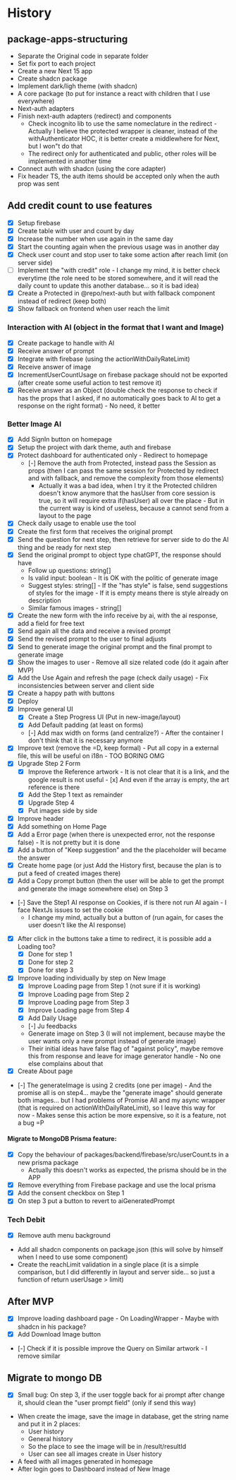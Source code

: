 # History

## package-apps-structuring

- Separate the Original code in separate folder
- Set fix port to each project
- Create a new Next 15 app
- Create shadcn package
- Implement dark/ligh theme (with shadcn)
- A core package (to put for instance a react with children that I use everywhere)
- Next-auth adapters
- Finish next-auth adapters (redirect) and components
  - Check incognito lib to use the same nomeclature in the redirect - Actually I believe the protected wrapper is cleaner, instead of the withAuthenticator HOC, it is better create a middlewhere for Next, but I won"t do that
  - The redirect only for authenticated and public, other roles will be implemented in another time
- Connect auth with shadcn (using the core adapter)
- Fix header TS, the auth items should be accepted only when the auth prop was sent

## Add credit count to use features

- [x] Setup firebase
- [x] Create table with user and count by day
- [x] Increase the number when use again in the same day
- [x] Start the counting again when the previous usage was in another day
- [x] Check user count and stop user to take some action after reach limit (on server side)
- [ ] Implement the "with credit" role - I change my mind, it is better check everytime (the role need to be stored somewhere, and it will read the daily count to update this another database... so it is bad idea)
- [x] Create a Protected in @repo/next-auth but with fallback component instead of redirect (keep both)
- [x] Show fallback on frontend when user reach the limit

### Interaction with AI (object in the format that I want and Image)

- [x] Create package to handle with AI
- [x] Receive answer of prompt
- [x] Integrate with firebase (using the actionWithDailyRateLimit)
- [x] Receive answer of image
- [x] IncrementUserCountUsage on firebase package should not be exported (after create some useful action to test remove it)
- [x] Receive answer as an Object (double check the response to check if has the props that I asked, if no automatically goes back to AI to get a response on the right format) - No need, it better

### Better Image AI

- [x] Add SignIn button on homepage
- [x] Setup the project with dark theme, auth and firebase
- [x] Protect dashboard for authenticated only - Redirect to homepage
  - [-] Remove the auth from Protected, instead pass the Session as props (then I can pass the same session for Protected by redirect and with fallback, and remove the complexity from those elements)
    - Actually it was a bad idea, when I try it the Protected children doesn't know anymore that the hasUser from core session is true, so it will require extra if(hasUser) all over the place - But in the current way is kind of useless, because a cannot send from a layout to the page
- [x] Check daily usage to enable use the tool
- [x] Create the first form that receives the original prompt
- [x] Send the question for next step, then retrieve for server side to do the AI thing and be ready for next step
- [x] Send the original prompt to object type chatGPT, the response should have
  - Follow up questions: string[]
  - Is valid input: boolean - It is OK with the politic of generate image
  - Suggest styles: string[] - If the "has style" is false, send suggestions of styles for the image - If it is empty means there is style already on description
  - Similar famous images - string[]
- [x] Create the new form with the info receive by ai, with the ai response, add a field for free text
- [x] Send again all the data and receive a revised prompt
- [x] Send the revised prompt to the user to final adjusts
- [x] Send to generate image the original prompt and the final prompt to generate image
- [x] Show the images to user - Remove all size related code (do it again after MVP)
- [x] Add the Use Again and refresh the page (check daily usage) - Fix inconsistencies between server and client side
- [x] Create a happy path with buttons
- [x] Deploy
- [x] Improve general UI
  - [x] Create a Step Progress UI (Put in new-image/layout)
  - [x] Add Default padding (at least on forms)
  - [-] Add max width on forms (and centralize?) - After the container I don't think that it is necessary anymore
- [x] Improve text (remove the =D, keep formal) - Put all copy in a external file, this will be useful on i18n - TOO BORING OMG
- [x] Upgrade Step 2 Form
  - [x] Improve the Reference artwork - It is not clear that it is a link, and the google result is not useful - [x] And even if the array is empty, the art reference is there
  - [x] Add the Step 1 text as remainder
  - [x] Upgrade Step 4
  - [x] Put images side by side
- [x] Improve header
- [x] Add something on Home Page
- [x] Add a Error page (when there is unexpected error, not the response false) - It is not pretty but it is done
- [x] Add a button of "Keep suggestion" and the the placeholder will became the answer
- [x] Create home page (or just Add the History first, because the plan is to put a feed of created images there)
- [x] Add a Copy prompt button (then the user will be able to get the prompt and generate the image somewhere else) on Step 3
- [-] Save the Step1 AI response on Cookies, if is there not run AI again - I face NextJs issues to set the cookie
  - I change my mind, actually but a button of (run again, for cases the user doesn't like the AI response)
- [x] After click in the buttons take a time to redirect, it is possible add a Loading too?
  - [x] Done for step 1
  - [x] Done for step 2
  - [x] Done for step 3
- [x] Improve loading individually by step on New Image
  - [x] Improve Loading page from Step 1 (not sure if it is working)
  - [x] Improve Loading page from Step 2
  - [x] Improve Loading page from Step 3
  - [x] Improve Loading page from Step 4
  - [x] Add Daily Usage
  - [-] Ju feedbacks
  - Generate image on Step 3 (I will not implement, because maybe the user wants only a new prompt instead of generate image)
  - Their initial ideas have false flag of "against policy", maybe remove this from response and leave for image generator handle - No one else complains about that
- [x] Create About page
- [-] The generateImage is using 2 credits (one per image) - And the promise all is on step4... maybe the "generate image" should generate both images... but I had problems of Promise All and my async wrapper (that is required on actionWithDailyRateLimit), so I leave this way for now - Makes sense this action be more expensive, so it is a feature, not a bug =P

#### Migrate to MongoDB Prisma feature:

- [x] Copy the behaviour of packages/backend/firebase/src/userCount.ts in a new prisma package
  - Actually this doesn't works as expected, the prisma should be in the APP
- [x] Remove everything from Firebase package and use the local prisma
- [x] Add the consent checkbox on Step 1
- [x] On step 3 put a button to revert to aiGeneratedPrompt

### Tech Debit

- [x] Remove auth menu background
- Add all shadcn components on package.json (this will solve by himself when I need to use some component)
- Create the reachLimit validation in a single place (it is a simple comparison, but I did differently in layout and server side... so just a function of return userUsage > limit)

## After MVP

- [x] Improve loading dashboard page - On LoadingWrapper - Maybe with shadcn in his package?
- [x] Add Download Image button
- [-] Check if it is possible improve the Query on Similar artwork - I remove similar

## Migrate to mongo DB

- [x] Small bug: On step 3, if the user toggle back for ai prompt after change it, should clean the "user prompt field" (only if send this way)

- When create the image, save the image in database, get the string name and put it in 2 places:
  - User history
  - General history
  - So the place to see the image will be in /result/resultId
  - User can see all images create in User history
- A feed with all images generated in homepage
- After login goes to Dashboard instead of New Image
